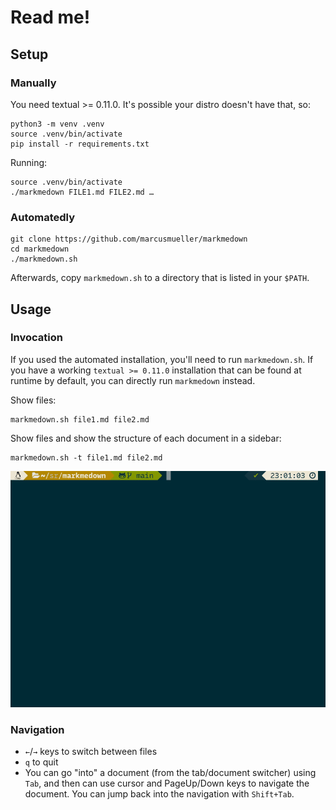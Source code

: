 # Read me!

## Setup

### Manually

You need textual >= 0.11.0. It's possible your distro doesn't have that, so:

```shell
python3 -m venv .venv
source .venv/bin/activate
pip install -r requirements.txt
```

Running:


```shell
source .venv/bin/activate
./markmedown FILE1.md FILE2.md …
```

### Automatedly

```shell
git clone https://github.com/marcusmueller/markmedown
cd markmedown
./markmedown.sh
```

Afterwards, copy `markmedown.sh` to a directory that is listed in your `$PATH`. 

## Usage

### Invocation

If you used the automated installation, you'll need to run `markmedown.sh`. If
you have a working `textual >= 0.11.0` installation that can be found at
runtime by default, you can directly run `markmedown` instead.

Show files:

```shell
markmedown.sh file1.md file2.md 
```

Show files and show the structure of each document in a sidebar:

```shell
markmedown.sh -t file1.md file2.md 
```

![Screencast of markmedown in use](https://raw.githubusercontent.com/marcusmueller/markmedown/main/doc_assets/markmedown.gif)

### Navigation

- `←`/`→` keys to switch between files
- `q` to quit
- You can go "into" a document (from the tab/document switcher) using `Tab`,
  and then can use cursor and PageUp/Down keys to navigate the document. You
  can jump back into the navigation with `Shift+Tab`.

